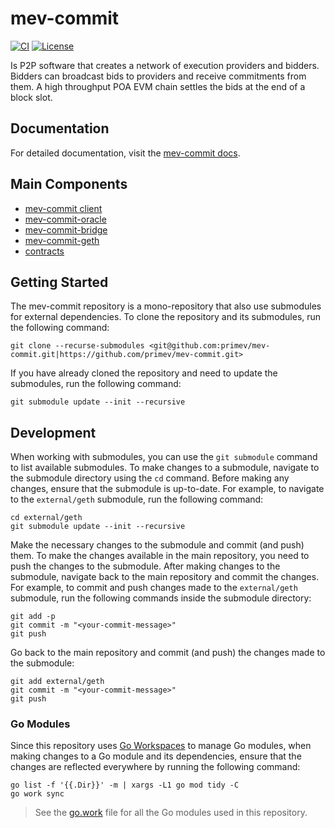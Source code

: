 # mev-commit

[![CI](https://github.com/primev/mev-commit/actions/workflows/ci.yml/badge.svg)](https://github.com/primev/mev-commit/actions/workflows/ci.yml)
[![License](https://img.shields.io/badge/license-BSL%201.1-blue.svg)](LICENSE.txt)


Is P2P software that creates a network of execution providers and bidders.
Bidders can broadcast bids to providers and receive commitments from them.
A high throughput POA EVM chain settles the bids at the end of a block slot.

## Documentation

For detailed documentation, visit the [mev-commit docs](https://docs.primev.xyz/).

## Main Components
  - [mev-commit client](p2p)
  - [mev-commit-oracle](oracle)
  - [mev-commit-bridge](bridge)
  - [mev-commit-geth](external/geth)
  - [contracts](contracts)

## Getting Started

The mev-commit repository is a mono-repository that also use submodules for external dependencies.
To clone the repository and its submodules, run the following command:

```shell
git clone --recurse-submodules <git@github.com:primev/mev-commit.git|https://github.com/primev/mev-commit.git>
```

If you have already cloned the repository and need to update the submodules, run the following command:

```shell
git submodule update --init --recursive
```

## Development

When working with submodules, you can use the `git submodule` command to list available submodules.
To make changes to a submodule, navigate to the submodule directory using the `cd` command.
Before making any changes, ensure that the submodule is up-to-date.
For example, to navigate to the `external/geth` submodule, run the following command:

```shell
cd external/geth
git submodule update --init --recursive
```

Make the necessary changes to the submodule and commit (and push) them.
To make the changes available in the main repository, you need to push the changes to the submodule.
After making changes to the submodule, navigate back to the main repository and commit the changes.
For example, to commit and push changes made to the `external/geth` submodule, run the following commands inside the submodule directory:

```shell
git add -p
git commit -m "<your-commit-message>"
git push
```
Go back to the main repository and commit (and push) the changes made to the submodule:

```shell
git add external/geth
git commit -m "<your-commit-message>"
git push
```

### Go Modules

Since this repository uses [Go Workspaces](https://go.dev/ref/mod#workspaces) to manage Go modules, when making changes to a Go module and its dependencies, ensure that the changes are reflected everywhere by running the following command:

```shell
go list -f '{{.Dir}}' -m | xargs -L1 go mod tidy -C
go work sync
```

> See the [go.work](go.work) file for all the Go modules used in this repository.
